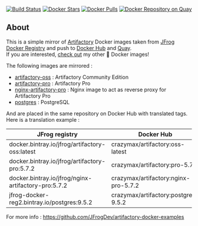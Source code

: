 <p align="center">
  <a href="https://travis-ci.com/crazy-max/docker-artifactory"><img src="https://img.shields.io/travis/com/crazy-max/docker-artifactory/master.svg?style=flat-square" alt="Build Status"></a>
  <a href="https://hub.docker.com/r/crazymax/artifactory/"><img src="https://img.shields.io/docker/stars/crazymax/artifactory.svg?style=flat-square" alt="Docker Stars"></a>
  <a href="https://hub.docker.com/r/crazymax/artifactory/"><img src="https://img.shields.io/docker/pulls/crazymax/artifactory.svg?style=flat-square" alt="Docker Pulls"></a>
  <a href="https://quay.io/repository/crazymax/artifactory"><img src="https://quay.io/repository/crazymax/artifactory/status?style=flat-square" alt="Docker Repository on Quay"></a>
</p>

## About

This is a simple mirror of [Artifactory](https://jfrog.com/artifactory/) Docker images taken from [JFrog Docker Registry](https://bintray.com/jfrog/reg2) and push to [Docker Hub](https://hub.docker.com/r/crazymax/artifactory/) and [Quay](https://quay.io/repository/crazymax/artifactory).<br />
If you are interested, [check out](https://hub.docker.com/r/crazymax/) my other 🐳 Docker images!

The following images are mirrored :

* [artifactory-oss](https://bintray.com/jfrog/reg2/jfrog%3Aartifactory-oss) : Artifactory Community Edition
* [artifactory-pro](https://bintray.com/jfrog/reg2/jfrog%3Aartifactory-pro) : Artifactory Pro
* [nginx-artifactory-pro](https://bintray.com/jfrog/reg2/jfrog%3Anginx-artifactory-pro) : Nginx image to act as reverse proxy for Artifactory Pro
* [postgres](https://bintray.com/jfrog/reg2/postgres) : PostgreSQL

And are placed in the same repository on Docker Hub with translated tags. Here is a translation example :

| JFrog registry                                       | Docker Hub                           |
| ---------------------------------------------------- | ------------------------------------ |
| docker.bintray.io/jfrog/artifactory-oss:latest       | crazymax/artifactory:oss-latest      |
| docker.bintray.io/jfrog/artifactory-pro:5.7.2        | crazymax/artifactory:pro-5.7.2       |
| docker.bintray.io/jfrog/nginx-artifactory-pro:5.7.2  | crazymax/artifactory:nginx-pro-5.7.2 |
| jfrog-docker-reg2.bintray.io/postgres:9.5.2          | crazymax/artifactory:postgres-9.5.2  |

For more info : https://github.com/JFrogDev/artifactory-docker-examples
